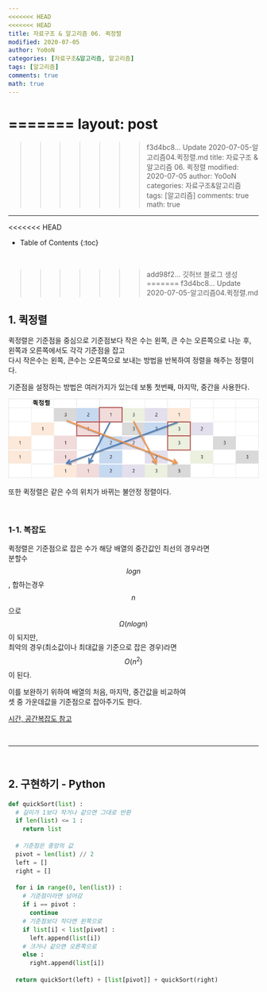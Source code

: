 ```yaml
---
<<<<<<< HEAD
<<<<<<< HEAD
title: 자료구조 & 알고리즘 06. 퀵정렬
modified: 2020-07-05
author: Yo0oN
categories: [자료구조&알고리즘, 알고리즘]
tags: [알고리즘]
comments: true
math: true
---
```


=======
layout: post
=======
>>>>>>> f3d4bc8... Update 2020-07-05-알고리즘04.퀵정렬.md
title: 자료구조 & 알고리즘 06. 퀵정렬
modified: 2020-07-05
author: Yo0oN
categories: 자료구조&알고리즘
tags: [알고리즘]
comments: true
math: true
---

<<<<<<< HEAD
* Table of Contents
{:toc}

<br>

>>>>>>> add98f2... 깃허브 블로그 생성
=======
>>>>>>> f3d4bc8... Update 2020-07-05-알고리즘04.퀵정렬.md
## 1. 퀵정렬

퀵정렬은 기준점을 중심으로 기준점보다 작은 수는 왼쪽, 큰 수는 오른쪽으로 나눈 후,<br>
왼쪽과 오른쪽에서도 각각 기준점을 잡고<br>
다시 작은수는 왼쪽, 큰수는 오른쪽으로 보내는 방법을 반복하여 정렬을 해주는 정렬이다.

기준점을 설정하는 방법은 여러가지가 있는데 보통 첫번째, 마지막, 중간을 사용한다.

![퀵정렬](/images/posts/Algorithm/04.QuickSort/01.jpg)

또한 퀵정렬은 같은 수의 위치가 바뀌는 불안정 정렬이다.

<br>

### 1-1. 복잡도

퀵정렬은 기준점으로 잡은 수가 해당 배열의 중간값인 최선의 경우라면<br>
분할수 $$log n$$, 합하는경우 $$n$$으로 $$Ω(n log n)$$이 되지만,<br>
최악의 경우(최소값이나 최대값을 기준으로 잡은 경우)라면 $$O(n^2)$$이 된다.

이를 보완하기 위하여 배열의 처음, 마지막, 중간값을 비교하여<br>
셋 중 가운데값을 기준점으로 잡아주기도 한다.

[시간, 공간복잡도 참고](https://www.bigocheatsheet.com/)

<br>
<hr>
<br>

## 2. 구현하기 - Python

```python
def quickSort(list) :
  # 길이가 1보다 작거나 같으면 그대로 반환
  if len(list) <= 1 :
    return list
  
  # 기준점은 중앙의 값
  pivot = len(list) // 2
  left = []
  right = []
  
  for i in range(0, len(list)) :
    # 기준점이라면 넘어감
    if i == pivot :
      continue
    # 기준점보다 작다면 왼쪽으로
    if list[i] < list[pivot] :
      left.append(list[i])
    # 크거나 같으면 오른쪽으로
    else :
      right.append(list[i])
  
  return quickSort(left) + [list[pivot]] + quickSort(right)
```

